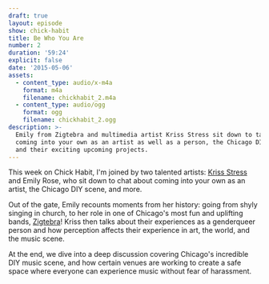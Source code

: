 ```yaml
---
draft: true
layout: episode
show: chick-habit
title: Be Who You Are
number: 2
duration: '59:24'
explicit: false
date: '2015-05-06'
assets:
  - content_type: audio/x-m4a
    format: m4a
    filename: chickhabit_2.m4a
  - content_type: audio/ogg
    format: ogg
    filename: chickhabit_2.ogg
description: >-
  Emily from Zigtebra and multimedia artist Kriss Stress sit down to talk about
  coming into your own as an artist as well as a person, the Chicago DIY scene,
  and their exciting upcoming projects.
---
```

This week on Chick Habit, I'm joined by two talented artists: [Kriss Stress](http://krissstress.com) and Emily Rose, who sit down to chat about coming into your own as an artist, the Chicago DIY scene, and more.

Out of the gate, Emily recounts moments from her history: going from shyly singing in church, to her role in one of Chicago's most fun and uplifting bands, [Zigtebra](http://zigtebra.com)! Kriss then talks about their experiences as a genderqueer person and how perception affects their experience in art, the world, and the music scene.  

At the end, we dive into a deep discussion covering Chicago's incredible DIY music scene, and how certain venues are working to create a safe space where everyone can experience music without fear of harassment.